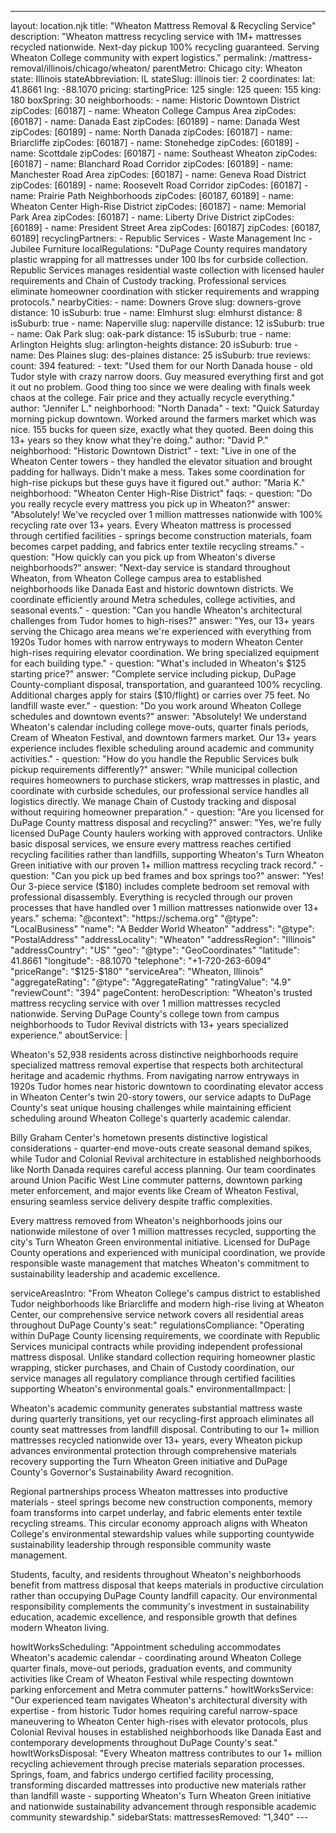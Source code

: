 ---
layout: location.njk
title: "Wheaton Mattress Removal & Recycling Service"
description: "Wheaton mattress recycling service with 1M+ mattresses recycled nationwide. Next-day pickup 100% recycling guaranteed. Serving Wheaton College community with expert logistics."
permalink: /mattress-removal/illinois/chicago/wheaton/ parentMetro: Chicago
city: Wheaton state: Illinois stateAbbreviation: IL stateSlug: illinois tier: 2 coordinates: lat: 41.8661 lng: -88.1070 pricing: startingPrice: 125 single: 125 queen: 155 king: 180 boxSpring: 30 neighborhoods: - name: Historic Downtown District zipCodes: [60187] - name: Wheaton College Campus Area zipCodes: [60187] - name: Danada East zipCodes: [60189] - name: Danada West zipCodes: [60189] - name: North Danada zipCodes: [60187] - name: Briarcliffe zipCodes: [60187] - name: Stonehedge zipCodes: [60189] - name: Scottdale zipCodes: [60187] - name: Southeast Wheaton zipCodes: [60187] - name: Blanchard Road Corridor zipCodes: [60189] - name: Manchester Road Area zipCodes: [60187] - name: Geneva Road District zipCodes: [60189] - name: Roosevelt Road Corridor zipCodes: [60187] - name: Prairie Path Neighborhoods zipCodes: [60187, 60189] - name: Wheaton Center High-Rise District zipCodes: [60187] - name: Memorial Park Area zipCodes: [60187] - name: Liberty Drive District zipCodes: [60189] - name: President Street Area zipCodes: [60187] zipCodes: [60187, 60189] recyclingPartners: - Republic Services - Waste Management Inc - Jubilee Furniture localRegulations: "DuPage County requires mandatory plastic wrapping for all mattresses under 100 lbs for curbside collection. Republic Services manages residential waste collection with licensed hauler requirements and Chain of Custody tracking. Professional services eliminate homeowner coordination with sticker requirements and wrapping protocols." nearbyCities: - name: Downers Grove slug: downers-grove distance: 10 isSuburb: true - name: Elmhurst slug: elmhurst distance: 8 isSuburb: true - name: Naperville slug: naperville distance: 12 isSuburb: true - name: Oak Park slug: oak-park distance: 15 isSuburb: true - name: Arlington Heights slug: arlington-heights distance: 20 isSuburb: true - name: Des Plaines slug: des-plaines distance: 25 isSuburb: true reviews: count: 394 featured: - text: "Used them for our North Danada house - old Tudor style with crazy narrow doors. Guy measured everything first and got it out no problem. Good thing too since we were dealing with finals week chaos at the college. Fair price and they actually recycle everything." author: "Jennifer L." neighborhood: "North Danada" - text: "Quick Saturday morning pickup downtown. Worked around the farmers market which was nice. 155 bucks for queen size, exactly what they quoted. Been doing this 13+ years so they know what they're doing." author: "David P." neighborhood: "Historic Downtown District" - text: "Live in one of the Wheaton Center towers - they handled the elevator situation and brought padding for hallways. Didn't make a mess. Takes some coordination for high-rise pickups but these guys have it figured out." author: "Maria K." neighborhood: "Wheaton Center High-Rise District" faqs: - question: "Do you really recycle every mattress you pick up in Wheaton?" answer: "Absolutely! We've recycled over 1 million mattresses nationwide with 100% recycling rate over 13+ years. Every Wheaton mattress is processed through certified facilities - springs become construction materials, foam becomes carpet padding, and fabrics enter textile recycling streams." - question: "How quickly can you pick up from Wheaton's diverse neighborhoods?" answer: "Next-day service is standard throughout Wheaton, from Wheaton College campus area to established neighborhoods like Danada East and historic downtown districts. We coordinate efficiently around Metra schedules, college activities, and seasonal events." - question: "Can you handle Wheaton's architectural challenges from Tudor homes to high-rises?" answer: "Yes, our 13+ years serving the Chicago area means we're experienced with everything from 1920s Tudor homes with narrow entryways to modern Wheaton Center high-rises requiring elevator coordination. We bring specialized equipment for each building type." - question: "What's included in Wheaton's $125 starting price?" answer: "Complete service including pickup, DuPage County-compliant disposal, transportation, and guaranteed 100% recycling. Additional charges apply for stairs ($10/flight) or carries over 75 feet. No landfill waste ever." - question: "Do you work around Wheaton College schedules and downtown events?" answer: "Absolutely! We understand Wheaton's calendar including college move-outs, quarter finals periods, Cream of Wheaton Festival, and downtown farmers market. Our 13+ years experience includes flexible scheduling around academic and community activities." - question: "How do you handle the Republic Services bulk pickup requirements differently?" answer: "While municipal collection requires homeowners to purchase stickers, wrap mattresses in plastic, and coordinate with curbside schedules, our professional service handles all logistics directly. We manage Chain of Custody tracking and disposal without requiring homeowner preparation." - question: "Are you licensed for DuPage County mattress disposal and recycling?" answer: "Yes, we're fully licensed DuPage County haulers working with approved contractors. Unlike basic disposal services, we ensure every mattress reaches certified recycling facilities rather than landfills, supporting Wheaton's Turn Wheaton Green initiative with our proven 1+ million mattress recycling track record." - question: "Can you pick up bed frames and box springs too?" answer: "Yes! Our 3-piece service ($180) includes complete bedroom set removal with professional disassembly. Everything is recycled through our proven processes that have handled over 1 million mattresses nationwide over 13+ years." schema: "@context": "https://schema.org" "@type": "LocalBusiness" "name": "A Bedder World Wheaton" "address": "@type": "PostalAddress" "addressLocality": "Wheaton" "addressRegion": "Illinois" "addressCountry": "US" "geo": "@type": "GeoCoordinates" "latitude": 41.8661 "longitude": -88.1070 "telephone": "+1-720-263-6094" "priceRange": "$125-$180" "serviceArea": "Wheaton, Illinois" "aggregateRating": "@type": "AggregateRating" "ratingValue": "4.9" "reviewCount": "394" pageContent: heroDescription: "Wheaton's trusted mattress recycling service with over 1 million mattresses recycled nationwide. Serving DuPage County's college town from campus neighborhoods to Tudor Revival districts with 13+ years specialized experience." aboutService: | <p>Wheaton's 52,938 residents across distinctive neighborhoods require specialized mattress removal expertise that respects both architectural heritage and academic rhythms. From navigating narrow entryways in 1920s Tudor homes near historic downtown to coordinating elevator access in Wheaton Center's twin 20-story towers, our service adapts to DuPage County's seat unique housing challenges while maintaining efficient scheduling around Wheaton College's quarterly academic calendar.</p> <p>Billy Graham Center's hometown presents distinctive logistical considerations - quarter-end move-outs create seasonal demand spikes, while Tudor and Colonial Revival architecture in established neighborhoods like North Danada requires careful access planning. Our team coordinates around Union Pacific West Line commuter patterns, downtown parking meter enforcement, and major events like Cream of Wheaton Festival, ensuring seamless service delivery despite traffic complexities.</p> <p>Every mattress removed from Wheaton's neighborhoods joins our nationwide milestone of over 1 million mattresses recycled, supporting the city's Turn Wheaton Green environmental initiative. Licensed for DuPage County operations and experienced with municipal coordination, we provide responsible waste management that matches Wheaton's commitment to sustainability leadership and academic excellence.</p> serviceAreasIntro: "From Wheaton College's campus district to established Tudor neighborhoods like Briarcliffe and modern high-rise living at Wheaton Center, our comprehensive service network covers all residential areas throughout DuPage County's seat:" regulationsCompliance: "Operating within DuPage County licensing requirements, we coordinate with Republic Services municipal contracts while providing independent professional mattress disposal. Unlike standard collection requiring homeowner plastic wrapping, sticker purchases, and Chain of Custody coordination, our service manages all regulatory compliance through certified facilities supporting Wheaton's environmental goals." environmentalImpact: | <p>Wheaton's academic community generates substantial mattress waste during quarterly transitions, yet our recycling-first approach eliminates all county seat mattresses from landfill disposal. Contributing to our 1+ million mattresses recycled nationwide over 13+ years, every Wheaton pickup advances environmental protection through comprehensive materials recovery supporting the Turn Wheaton Green initiative and DuPage County's Governor's Sustainability Award recognition.</p> <p>Regional partnerships process Wheaton mattresses into productive materials - steel springs become new construction components, memory foam transforms into carpet underlay, and fabric elements enter textile recycling streams. This circular economy approach aligns with Wheaton College's environmental stewardship values while supporting countywide sustainability leadership through responsible community waste management.</p> <p>Students, faculty, and residents throughout Wheaton's neighborhoods benefit from mattress disposal that keeps materials in productive circulation rather than occupying DuPage County landfill capacity. Our environmental responsibility complements the community's investment in sustainability education, academic excellence, and responsible growth that defines modern Wheaton living.</p> howItWorksScheduling: "Appointment scheduling accommodates Wheaton's academic calendar - coordinating around Wheaton College quarter finals, move-out periods, graduation events, and community activities like Cream of Wheaton Festival while respecting downtown parking enforcement and Metra commuter patterns." howItWorksService: "Our experienced team navigates Wheaton's architectural diversity with expertise - from historic Tudor homes requiring careful narrow-space maneuvering to Wheaton Center high-rises with elevator protocols, plus Colonial Revival houses in established neighborhoods like Danada East and contemporary developments throughout DuPage County's seat." howItWorksDisposal: "Every Wheaton mattress contributes to our 1+ million recycling achievement through precise materials separation processes. Springs, foam, and fabrics undergo certified facility processing, transforming discarded mattresses into productive new materials rather than landfill waste - supporting Wheaton's Turn Wheaton Green initiative and nationwide sustainability advancement through responsible academic community stewardship." sidebarStats: mattressesRemoved: "1,340" ---